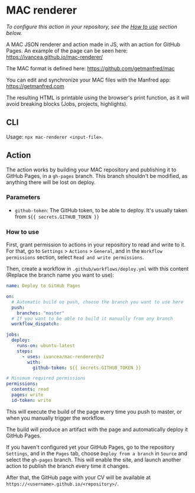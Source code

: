 # MAC renderer

_To configure this action in your repository, see the [How to use](#how-to-use) section below._

A MAC JSON renderer and action made in JS, with an action for GitHub Pages. An example of the page can be seen here: <https://ivancea.github.io/mac-renderer/>

The MAC format is defined here: <https://github.com/getmanfred/mac>

You can edit and synchronize your MAC files with the Manfred app: <https://getmanfred.com>

The resulting HTML is printable using the browser's print function, as it will avoid breaking blocks (Jobs, projects, highlights).

## CLI

Usage: `npx mac-renderer <input-file>`.

## Action

The action works by building your MAC repository and publishing it to GitHub Pages, in a `gh-pages` branch. This branch shouldn't be modified, as anything there will be lost on deploy.

### Parameters

- `github-token`: The GitHub token, to be able to deploy. It's usually taken from `${{ secrets.GITHUB_TOKEN }}`

### How to use

First, grant permission to actions in your repository to read and write to it.
For that, go to `Settings` > `Actions` > `General`, and in the `Workflow permissions` section, select `Read and write permissions`.

Then, create a workflow in `.github/workflows/deploy.yml` with this content (Replace the branch name you want to use):

```yaml
name: Deploy to GitHub Pages

on:
  # Automatic build on push, choose the branch you want to use here
  push:
    branches: "master"
  # If you want to be able to build it manually from any branch
  workflow_dispatch:

jobs:
  deploy:
    runs-on: ubuntu-latest
    steps:
      - uses: ivancea/mac-renderer@v2
        with:
          github-token: ${{ secrets.GITHUB_TOKEN }}

# Minimum required permissions
permissions:
  contents: read
  pages: write
  id-token: write
```

This will execute the build of the page every time you push to master, or when you manually trigger the workflow.

The build will produce an artifact with the page and automatically deploy it GitHub Pages.

If you haven't configured yet your GitHub Pages, go to the repository `Settings`, and in the `Pages` tab, choose `Deploy from a branch` in `Source` and select the `gh-pages` branch. This will enable the site, and launch another action to publish the branch every time it changes.

After that, the GitHub page with your CV will be available at `https://<username>.github.io/<repository>/`.
